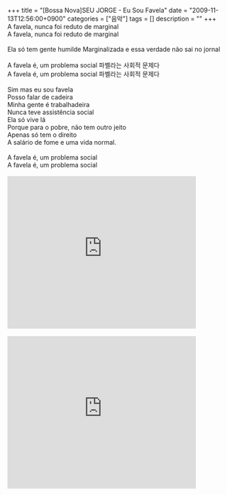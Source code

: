 +++
title = "[Bossa Nova]SEU JORGE - Eu Sou Favela"
date = "2009-11-13T12:56:00+0900"
categories = ["음악"]
tags = []
description = ""
+++
<span class="copyright_entry" style="display:block;" title="[Bossa Nova]SEU JORGE - Eu Sou Favela@@**@@http://shed.egloos.com/1967845"></span>A favela, nunca foi reduto de marginal
<br>A favela, nunca foi reduto de marginal
<br>
<br>Ela só tem gente humilde Marginalizada e essa verdade não sai no jornal
<br>
<br>A favela é, um problema social 파벨라는 사회적 문제다
<br>A favela é, um problema social 파벨라는 사회적 문제다
<br>
<br>Sim mas eu sou favela
<br>Posso falar de cadeira
<br>Minha gente é trabalhadeira
<br>Nunca teve assistência social
<br>Ela só vive lá
<br>Porque para o pobre, não tem outro jeito
<br>Apenas só tem o direito
<br>A salário de fome e uma vida normal.
<br>
<br>A favela é, um problema social
<br>A favela é, um problema social
<br>
<br>
<object width="425" height="344"><param name="movie" value="http://www.youtube.com/v/TOptj3dR53s&amp;hl=ko_KR&amp;fs=1&amp;"><param name="allowFullScreen" value="true"><param name="allowscriptaccess" value="always"><embed src="http://www.youtube.com/v/TOptj3dR53s&amp;hl=ko_KR&amp;fs=1&amp;" type="application/x-shockwave-flash" allowscriptaccess="always" allowfullscreen="true" width="425" height="344"></object>
<br>
<br>
<object width="425" height="344"><param name="movie" value="http://www.youtube.com/v/8LN7tjwcVoU&amp;hl=ko_KR&amp;fs=1&amp;"><param name="allowFullScreen" value="true"><param name="allowscriptaccess" value="always"><embed src="http://www.youtube.com/v/8LN7tjwcVoU&amp;hl=ko_KR&amp;fs=1&amp;" type="application/x-shockwave-flash" allowscriptaccess="always" allowfullscreen="true" width="425" height="344"></object>
<br>
<br> 
<!--
       <rdf:RDF xmlns:rdf="http://www.w3.org/1999/02/22-rdf-syntax-ns#"
		    xmlns:dc="http://purl.org/dc/elements/1.1/"
		    xmlns:trackback="http://madskills.com/public/xml/rss/module/trackback/">
       <rdf:Description
	        rdf:about="http://shed.egloos.com/1967845"
	        dc:identifier="http://shed.egloos.com/1967845"
	        dc:title="[Bossa Nova]SEU JORGE - Eu Sou Favela"
	        trackback:ping="http://shed.egloos.com/tb/1967845"/>
       </rdf:RDF>
       -->

<ul></ul>